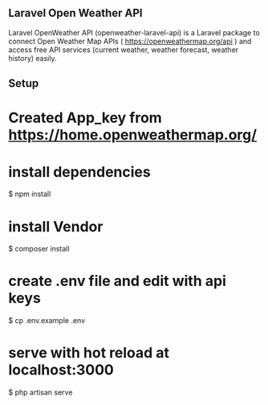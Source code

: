 ## Laravel Open Weather API

Laravel OpenWeather API (openweather-laravel-api) is a Laravel package to connect Open Weather Map APIs ( https://openweathermap.org/api ) and access free API services (current weather, weather forecast, weather history) easily.

## Setup

# Created App_key from https://home.openweathermap.org/

# install dependencies

$ npm install

# install Vendor

$ composer install

# create .env file and edit with api keys

$ cp .env.example .env

# serve with hot reload at localhost:3000

$ php artisan serve
